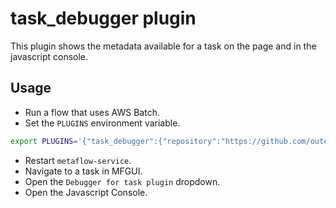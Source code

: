 # task_debugger plugin

This plugin shows the metadata available for a task on the page and in the javascript console.

## Usage

* Run a flow that uses AWS Batch.
* Set the `PLUGINS` environment variable.
``` bash
export PLUGINS='{"task_debugger":{"repository":"https://github.com/outerbounds/mfgui_plugins.git","paths":["task_debugger"],"ref":"origin/main"}}'
```
* Restart `metaflow-service`.
* Navigate to a task in MFGUI.
* Open the `Debugger for task plugin` dropdown.
* Open the Javascript Console.
